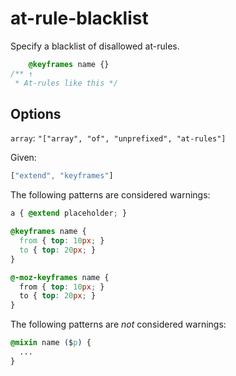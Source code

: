# at-rule-blacklist

Specify a blacklist of disallowed at-rules.

```css
    @keyframes name {}
/** ↑
 * At-rules like this */
```

## Options

`array`: `"["array", "of", "unprefixed", "at-rules"]`

Given:

```js
["extend", "keyframes"]
```

The following patterns are considered warnings:

```css
a { @extend placeholder; }
```

```css
@keyframes name {
  from { top: 10px; }
  to { top: 20px; }
}
```

```css
@-moz-keyframes name {
  from { top: 10px; }
  to { top: 20px; }
}
```

The following patterns are *not* considered warnings:

```css
@mixin name ($p) {
  ...
}
```
